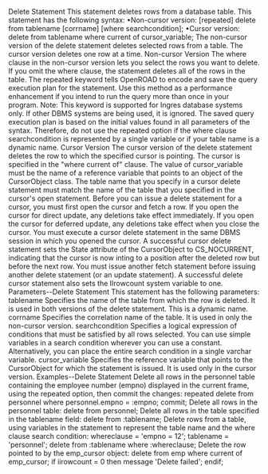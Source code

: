 Delete Statement
This statement deletes rows from a database table.
This statement has the following syntax:
•Non-cursor version:
[repeated] delete from tablename [corrname]
     [where searchcondition];
•Cursor version:
delete from tablename where current of cursor_variable;
The non-cursor version of the delete statement deletes selected rows from a table. The cursor version deletes one row at a time.
Non-cursor Version
The where clause in the non-cursor version lets you select the rows you want to delete. If you omit the where clause, the statement deletes all of the rows in the table.
The repeated keyword tells OpenROAD to encode and save the query execution plan for the statement. Use this method as a performance enhancement if you intend to run the query more than once in your program.
Note:  This keyword is supported for Ingres database systems only. If other DBMS systems are being used, it is ignored.
The saved query execution plan is based on the initial values found in all parameters of the syntax. Therefore, do not use the repeated option if the where clause searchcondition is represented by a single variable or if your table name is a dynamic name.
Cursor Version
The cursor version of the delete statement deletes the row to which the specified cursor is pointing. The cursor is specified in the "where current of" clause. The value of cursor_variable must be the name of a reference variable that points to an object of the CursorObject class. The table name that you specify in a cursor delete statement must match the name of the table that you specified in the cursor's open statement.
Before you can issue a delete statement for a cursor, you must first open the cursor and fetch a row. If you open the cursor for direct update, any deletions take effect immediately. If you open the cursor for deferred update, any deletions take effect when you close the cursor.
You must execute a cursor delete statement in the same DBMS session in which you opened the cursor.
A successful cursor delete statement sets the State attribute of the CursorObject to CS_NOCURRENT, indicating that the cursor is now inting to a position after the deleted row but before the next row. You must issue another fetch statement before issuing another delete statement (or an update statement). A successful delete cursor statement also sets the IIrowcount system variable to one.
Parameters--Delete Statement
This statement has the following parameters:
tablename
Specifies the name of the table from which the row is deleted. It is used in both versions of the delete statement. This is a dynamic name.
corrname
Specifies the correlation name of the table. It is used in only the non-cursor version.
searchcondition
Specifies a logical expression of conditions that must be satisfied by all rows selected. You can use simple variables in a search condition wherever you can use a constant. Alternatively, you can place the entire search condition in a single varchar variable.
cursor_variable
Specifies the reference variable that points to the CursorObject for which the statement is issued. It is used only in the cursor version.
Examples--Delete Statement
Delete all rows in the personnel table containing the employee number (empno) displayed in the current frame, using the repeated option, then commit the changes:
repeated delete from personnel
          where personnel.empno = :empno;
commit;
Delete all rows in the personnel table:
delete from personnel;
Delete all rows in the table specified in the tablename field:
delete from :tablename;
Delete rows from a table, using variables in the statement to represent the table name and the where clause search condition:
whereclause = 'empno = 12';
tablename = 'personnel';
delete from :tablename where :whereclause;
Delete the row pointed to by the emp_cursor object:
delete from emp where current of emp_cursor;
if iirowcount = 0 then
message 'Delete failed';
endif;
